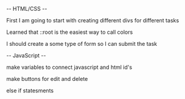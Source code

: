 -- HTML/CSS --

First I am going to start with creating different divs for different tasks

Learned that ::root is the easiest way to call colors

I should create a some type of form so I can submit the task

-- JavaScript --

make variables to connect javascript and html id's

make buttons for edit and delete

else if statesments
